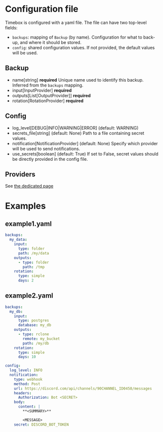 # Configuration file

Timebox is configured with a yaml file. The file can have two top-level fields:
- `backups`: mapping of `Backup` (by name). Configuration for what to back-up, and where it should be stored.
- `config`: shared configuration values. If not provided, the default values will be used.

## Backup


- name[string] **required** 
  Unique name used to identify this backup. Inferred from the `backups` mapping.
- input[InputProvider] **required** 
- outputs[List[OutputProvider]] **required** 
- rotation[RotationProvider] **required** 

## Config


- log_level[DEBUG|INFO|WARNING|ERROR] (default: WARNING) 
- secrets_file[string] (default: None) 
  Path to a file containing secret values.
- notification[NotificationProvider] (default: None) 
  Specify which provider will be used to send notifications.
- use_secrets[boolean] (default: True) 
  If set to False, secret values should be directly provided in the config file.

## Providers 

See [the dedicated page](/docs/providers.md)

# Examples


## example1.yaml

```yaml
backups:
  my_data:
    input:
      type: folder
      path: /my/data
    outputs:
      - type: folder
        path: /tmp
    rotation:
      type: simple
      days: 2

```

## example2.yaml

```yaml
backups:
  my_db:
    input:
      type: postgres
      database: my_db
    outputs:
      - type: rclone
        remote: my_bucket
        path: /my/db
    rotation:
      type: simple
      days: 10

config:
  log_level: INFO
  notification:
    type: webhook
    method: Post
    url: https://discord.com/api/channels/90CHANNEL_ID0458/messages
    headers:
      Authorization: Bot <SECRET>
    body:
      content: |
        **<SUMMARY>**

        <MESSAGE>
    secret: DISCORD_BOT_TOKEN


```
